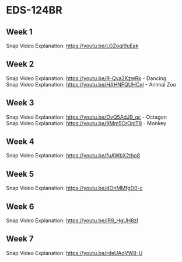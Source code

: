 # EDS-124BR

## Week 1
Snap Video Explanation: https://youtu.be/LGZoql9uEak

## Week 2
Snap Video Explanation: https://youtu.be/R-Qva2KzwRk - Dancing
<br>
Snap Video Explanation: https://youtu.be/HAHNFQUHCvI - Animal Zoo

## Week 3
Snap Video Explanation: https://youtu.be/OvQ5AdJ9_qc - Octagon
<br>
Snap Video Explanation: https://youtu.be/9Mm5CrOniT8 - Monkey

## Week 4
Snap Video Explanation: https://youtu.be/fuAWbX2tho8

## Week 5
Snap Video Explanation: https://youtu.be/dOnMMfgD0-c

## Week 6
Snap Video Explanation: https://youtu.be/lR9_HgUH8zI

## Week 7
Snap Video Explanation: https://youtu.be/rdeUAdVW8-U
